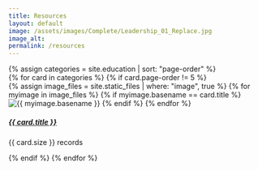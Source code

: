 ```yaml
---
title: Resources
layout: default
image: /assets/images/Complete/Leadership_01_Replace.jpg
image_alt: 
permalink: /resources
---
```

<div class="container-fluid">
  {% assign categories = site.education | sort: "page-order" %}
  <!-- Upper Row -->
    <div class="row">
    {% for card in categories %}
    {% if card.page-order != 5 %}
      <div class="col-6">
        <div class="card width-100 border-0 mb-2 bg-transparent">
        {% assign image_files = site.static_files | where: "image", true %}
        {% for myimage in image_files %}
        {% if myimage.basename == card.title %}
        <img src="/assets/images/Education/{{ myimage.name }}" class="card-img-top" alt="{{ myimage.basename }}" />
        {% endif %}
        {% endfor %}
          <div class="card-body">
            <h5 class="card-title">
              <a href="{{ card.url }}"> {{ card.title }}</a>
            </h5>
            <p class="card-text"> {{ card.size }} records</p>
          </div>
        </div>
      </div>
      {% endif %}
    {% endfor %}
    </div>
    </div>